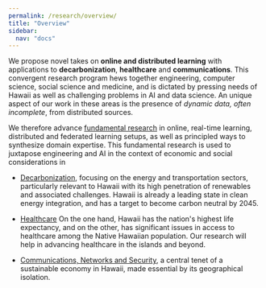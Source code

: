 ```yaml
---
permalink: /research/overview/
title: "Overview"
sidebar:
  nav: "docs"
---
```


We propose novel takes on __online and distributed learning__ with
applications to __decarbonization__, __healthcare__ and
__communications__. This convergent research program hews together
engineering, computer science, social science and medicine, and is
dictated by pressing needs of Hawaii as well as challenging problems
in AI and data science. An unique aspect of our work in these areas is
the presence of _dynamic data, often incomplete_, from distributed
sources.

We therefore advance [fundamental research](./fundamental.md) in
online, real-time learning, distributed and federated learning setups,
as well as principled ways to synthesize domain expertise. This
fundamental research is used to juxtapose engineering and AI in the
context of economic and social considerations in

* [Decarbonization](https://uhm-descartes.github.io/research/decarbonization/), focusing on the energy and transportation sectors,
particularly relevant to Hawaii with its high penetration of
renewables and associated challenges. Hawaii is already a leading
state in clean energy integration, and has a target to become
carbon neutral by 2045.


* [Healthcare](https://uhm-descartes.github.io/research/healthcare) On
the one hand, Hawaii has the nation's highest life expectancy, and on
the other, has significant issues in access to healthcare among the Native
Hawaiian population. Our research will help in advancing healthcare in
the islands and beyond.

* [Communications, Networks and Security](https://uhm-descartes.github.io/research/communications), a central tenet of a
sustainable economy in Hawaii, made essential by its geographical
isolation. 
